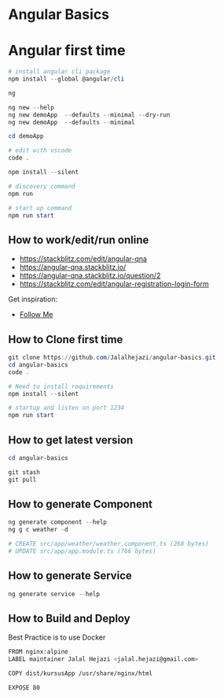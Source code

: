 # Angular Basics

# Angular first time

```powershell
# install angular cli package
npm install --global @angular/cli

ng 

ng new --help
ng new demoApp  --defaults --minimal --dry-run 
ng new demoApp  --defaults --minimal

cd demoApp

# edit with vscode
code .

npm install --silent

# discovery command
npm run 

# start up command
npm run start
```

## How to work/edit/run online 

- https://stackblitz.com/edit/angular-qna
- https://angular-qna.stackblitz.io/
- https://angular-qna.stackblitz.io/question/2
- https://stackblitz.com/edit/angular-registration-login-form

Get inspiration:
- [Follow Me](https://stackblitz.com/@Jalalhejazi)




## How to Clone first time

```powershell
git clone https://github.com/Jalalhejazi/angular-basics.git 
cd angular-basics
code .

# Need to install requirements
npm install --silent

# startup and listen on port 1234
npm run start
```


## How to get latest version 

```powershell
cd angular-basics

git stash
git pull 
```



## How to generate Component

```powershell
ng generate component --help
ng g c weather -d

# CREATE src/app/weather/weather.component.ts (268 bytes)
# UPDATE src/app/app.module.ts (766 bytes)

```



## How to generate Service

```powershell
ng generate service --help
```


## How to Build and Deploy

Best Practice is to use Docker

```bash
FROM nginx:alpine
LABEL maintainer Jalal Hejazi <jalal.hejazi@gmail.com>

COPY dist/kursusApp /usr/share/nginx/html

EXPOSE 80
```  
